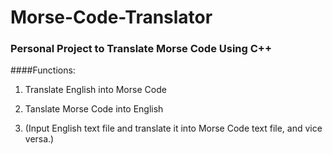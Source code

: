 # Morse-Code-Translator
### Personal Project to Translate Morse Code Using C++

####Functions: 

1. Translate English into Morse Code

2. Tanslate Morse Code into English

3. (Input English text file and translate it into Morse Code text file, and vice versa.)
